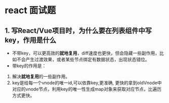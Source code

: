 # react 面试题

## 1. 写React/Vue项目时，为什么要在列表组件中写key，作用是什么
+ 不带key，可以更高效的**就地复用**，diff速度也更快，但会隐藏一些副作用，比如不会产生过渡效果，或者某些节点绑定有数据状态，出现状态错位。
+ 带key的作用是：
1. 解决**就地复用**的一些副作用。
2. key是给每一个vnode的唯一id,可以依靠key,更准确, 更快的拿到oldVnode中对应的vnode节点，利用key的唯一性生成map对象来获取对应节点，比遍历方式更快。